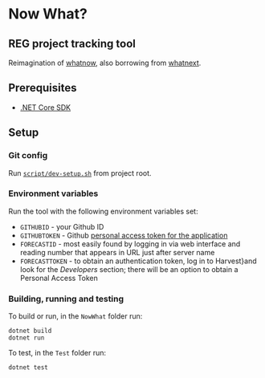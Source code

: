 # Now What?
## REG project tracking tool

Reimagination of [whatnow](https://github.com/alan-turing-institute/whatnow), also borrowing from [whatnext](https://github.com/alan-turing-institute/whatnext).

## Prerequisites

- [.NET Core SDK](https://dotnet.microsoft.com/download/dotnet/5.0)

## Setup

### Git config

Run [`script/dev-setup.sh`](script/dev-setup.sh) from project root.

### Environment variables

Run the tool with the following environment variables set:

- `GITHUBID` - your Github ID
- `GITHUBTOKEN` - Github [personal access token for the application](https://docs.github.com/en/github/authenticating-to-github/creating-a-personal-access-token)
- `FORECASTID` - most easily found by logging in via web interface and
reading number that appears in URL just after server name
- `FORECASTTOKEN` - to obtain an authentication token, log in to Harvest}and look for
the _Developers_ section; there will be an option to obtain a Personal Access Token

### Building, running and testing

To build or run, in the `NowWhat` folder run:

```
dotnet build
dotnet run
```

To test, in the `Test` folder run:
```
dotnet test
```

